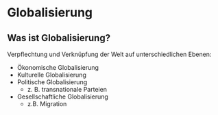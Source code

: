 # Globalisierung

## Was ist Globalisierung?

Verpflechtung und Verknüpfung der Welt auf unterschiedlichen Ebenen:

- Ökonomische Globalisierung
- Kulturelle Globalisierung
- Politische Globalisierung
  - z. B. transnationale Parteien
- Gesellschaftliche Globalisierung
  - z.B. Migration
